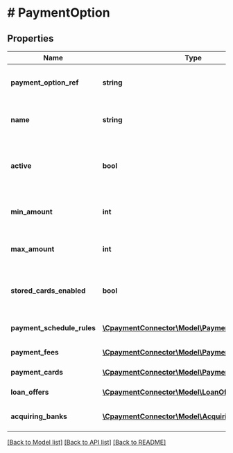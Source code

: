 # # PaymentOption

## Properties

Name | Type | Description | Notes
------------ | ------------- | ------------- | -------------
**payment_option_ref** | **string** | The payment option reference | [optional] 
**name** | **string** | The payment option name | [optional] 
**active** | **bool** | Indicates if the payment option is active or not | [optional] 
**min_amount** | **int** | The minimum amount allowed | [optional] 
**max_amount** | **int** | The maximum amount allowed | [optional] 
**stored_cards_enabled** | **bool** | Indicates if stored cards are enabled or not | [optional] 
**payment_schedule_rules** | [**\CpaymentConnector\Model\PaymentScheduleRule[]**](PaymentScheduleRule.md) | All payment schedule rules data | [optional] 
**payment_fees** | [**\CpaymentConnector\Model\PaymentFee[]**](PaymentFee.md) | All payment fees data | [optional] 
**payment_cards** | [**\CpaymentConnector\Model\PaymentCard[]**](PaymentCard.md) | All payment cards data | [optional] 
**loan_offers** | [**\CpaymentConnector\Model\LoanOffer[]**](LoanOffer.md) | All loan offers data | [optional] 
**acquiring_banks** | [**\CpaymentConnector\Model\AcquiringBank[]**](AcquiringBank.md) | All acquiring banks data | [optional] 

[[Back to Model list]](../../README.md#documentation-for-models) [[Back to API list]](../../README.md#documentation-for-api-endpoints) [[Back to README]](../../README.md)


